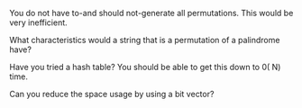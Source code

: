 You do not have to-and should not-generate all permutations. This would be very
inefficient.

What characteristics would a string that is a permutation of a palindrome have?

Have you tried a hash table? You should be able to get this down to 0( N) time.

Can you reduce the space usage by using a bit vector?

